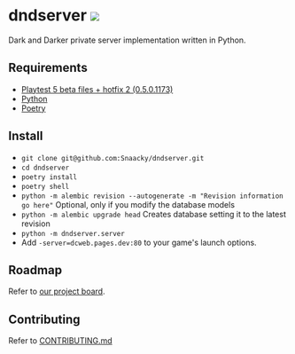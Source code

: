 # dndserver <a href="https://discord.gg/JdUWpdyvKr"><img src="https://discordapp.com/api/guilds/1098711487125672016/widget.png?style=shield"></a>

Dark and Darker private server implementation written in Python.

## Requirements

- [Playtest 5 beta files + hotfix 2 (0.5.0.1173)](https://discord.gg/darkanddarker)
- [Python](https://www.python.org/)
- [Poetry](https://python-poetry.org/)

## Install

- `git clone git@github.com:Snaacky/dndserver.git`
- `cd dndserver`
- `poetry install`
- `poetry shell`
- `python -m alembic revision --autogenerate -m "Revision information go here"` Optional, only if you modify the database models
- `python -m alembic upgrade head` Creates database setting it to the latest revision
- `python -m dndserver.server`
- Add `-server=dcweb.pages.dev:80` to your game's launch options.

## Roadmap

Refer to [our project board](https://github.com/users/Snaacky/projects/4?query=is%3Aopen+sort%3Aupdated-desc).

## Contributing
Refer to [CONTRIBUTING.md](https://github.com/Snaacky/dndserver/blob/master/CONTRIBUTING.md)
